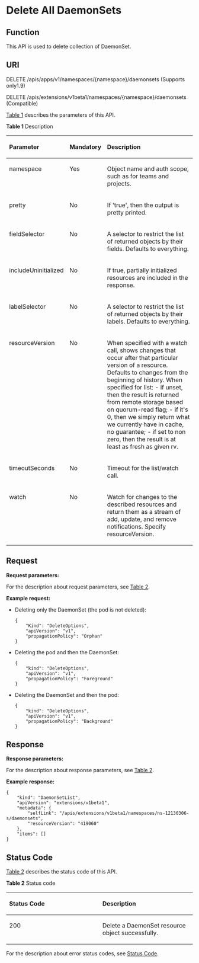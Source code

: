 # Delete All DaemonSets<a name="cce_02_0135"></a>

## Function<a name="section18947286"></a>

This API is used to delete collection of DaemonSet.

## URI<a name="section36307850"></a>

DELETE /apis/apps/v1/namespaces/\{namespace\}/daemonsets \(Supports only1.9\)

DELETE /apis/extensions/v1beta1/namespaces/\{namespace\}/daemonsets \(Compatible\)

[Table 1](#d0e32232)  describes the parameters of this API.

**Table  1**  Description

<a name="d0e32232"></a>
<table><thead align="left"><tr id="row47582154"><th class="cellrowborder" valign="top" width="21.21%" id="mcps1.2.4.1.1"><p id="p65652297517"><a name="p65652297517"></a><a name="p65652297517"></a>Parameter</p>
</th>
<th class="cellrowborder" valign="top" width="19.189999999999998%" id="mcps1.2.4.1.2"><p id="p165661629135114"><a name="p165661629135114"></a><a name="p165661629135114"></a>Mandatory</p>
</th>
<th class="cellrowborder" valign="top" width="59.599999999999994%" id="mcps1.2.4.1.3"><p id="p14567629115114"><a name="p14567629115114"></a><a name="p14567629115114"></a>Description</p>
</th>
</tr>
</thead>
<tbody><tr id="row50350818"><td class="cellrowborder" valign="top" width="21.21%" headers="mcps1.2.4.1.1 "><p id="p51884423"><a name="p51884423"></a><a name="p51884423"></a>namespace</p>
</td>
<td class="cellrowborder" valign="top" width="19.189999999999998%" headers="mcps1.2.4.1.2 "><p id="p41888712"><a name="p41888712"></a><a name="p41888712"></a>Yes</p>
</td>
<td class="cellrowborder" valign="top" width="59.599999999999994%" headers="mcps1.2.4.1.3 "><p id="p37542543"><a name="p37542543"></a><a name="p37542543"></a>Object name and auth scope, such as for teams and projects.</p>
</td>
</tr>
<tr id="row2338567"><td class="cellrowborder" valign="top" width="21.21%" headers="mcps1.2.4.1.1 "><p id="p55206223"><a name="p55206223"></a><a name="p55206223"></a>pretty</p>
</td>
<td class="cellrowborder" valign="top" width="19.189999999999998%" headers="mcps1.2.4.1.2 "><p id="p42519055"><a name="p42519055"></a><a name="p42519055"></a>No</p>
</td>
<td class="cellrowborder" valign="top" width="59.599999999999994%" headers="mcps1.2.4.1.3 "><p id="p21491440"><a name="p21491440"></a><a name="p21491440"></a>If 'true', then the output is pretty printed.</p>
</td>
</tr>
<tr id="row59205236"><td class="cellrowborder" valign="top" width="21.21%" headers="mcps1.2.4.1.1 "><p id="p30894825"><a name="p30894825"></a><a name="p30894825"></a>fieldSelector</p>
</td>
<td class="cellrowborder" valign="top" width="19.189999999999998%" headers="mcps1.2.4.1.2 "><p id="p19452882"><a name="p19452882"></a><a name="p19452882"></a>No</p>
</td>
<td class="cellrowborder" valign="top" width="59.599999999999994%" headers="mcps1.2.4.1.3 "><p id="p32179608"><a name="p32179608"></a><a name="p32179608"></a>A selector to restrict the list of returned objects by their fields. Defaults to everything.</p>
</td>
</tr>
<tr id="row21181017"><td class="cellrowborder" valign="top" width="21.21%" headers="mcps1.2.4.1.1 "><p id="p37940788"><a name="p37940788"></a><a name="p37940788"></a>includeUninitialized</p>
</td>
<td class="cellrowborder" valign="top" width="19.189999999999998%" headers="mcps1.2.4.1.2 "><p id="p53304992"><a name="p53304992"></a><a name="p53304992"></a>No</p>
</td>
<td class="cellrowborder" valign="top" width="59.599999999999994%" headers="mcps1.2.4.1.3 "><p id="p3307243"><a name="p3307243"></a><a name="p3307243"></a>If true, partially initialized resources are included in the response.</p>
</td>
</tr>
<tr id="row29765193"><td class="cellrowborder" valign="top" width="21.21%" headers="mcps1.2.4.1.1 "><p id="p62170455"><a name="p62170455"></a><a name="p62170455"></a>labelSelector</p>
</td>
<td class="cellrowborder" valign="top" width="19.189999999999998%" headers="mcps1.2.4.1.2 "><p id="p2642069"><a name="p2642069"></a><a name="p2642069"></a>No</p>
</td>
<td class="cellrowborder" valign="top" width="59.599999999999994%" headers="mcps1.2.4.1.3 "><p id="p12681003"><a name="p12681003"></a><a name="p12681003"></a>A selector to restrict the list of returned objects by their labels. Defaults to everything.</p>
</td>
</tr>
<tr id="row47020167"><td class="cellrowborder" valign="top" width="21.21%" headers="mcps1.2.4.1.1 "><p id="p50537173"><a name="p50537173"></a><a name="p50537173"></a>resourceVersion</p>
</td>
<td class="cellrowborder" valign="top" width="19.189999999999998%" headers="mcps1.2.4.1.2 "><p id="p66979216"><a name="p66979216"></a><a name="p66979216"></a>No</p>
</td>
<td class="cellrowborder" valign="top" width="59.599999999999994%" headers="mcps1.2.4.1.3 "><p id="p56607391"><a name="p56607391"></a><a name="p56607391"></a>When specified with a watch call, shows changes that occur after that particular version of a resource. Defaults to changes from the beginning of history. When specified for list: - if unset, then the result is returned from remote storage based on quorum-read flag; - if it's 0, then we simply return what we currently have in cache, no guarantee; - if set to non zero, then the result is at least as fresh as given rv.</p>
</td>
</tr>
<tr id="row39704474"><td class="cellrowborder" valign="top" width="21.21%" headers="mcps1.2.4.1.1 "><p id="p61945795"><a name="p61945795"></a><a name="p61945795"></a>timeoutSeconds</p>
</td>
<td class="cellrowborder" valign="top" width="19.189999999999998%" headers="mcps1.2.4.1.2 "><p id="p51553460"><a name="p51553460"></a><a name="p51553460"></a>No</p>
</td>
<td class="cellrowborder" valign="top" width="59.599999999999994%" headers="mcps1.2.4.1.3 "><p id="p15080726"><a name="p15080726"></a><a name="p15080726"></a>Timeout for the list/watch call.</p>
</td>
</tr>
<tr id="row1508808"><td class="cellrowborder" valign="top" width="21.21%" headers="mcps1.2.4.1.1 "><p id="p55104662"><a name="p55104662"></a><a name="p55104662"></a>watch</p>
</td>
<td class="cellrowborder" valign="top" width="19.189999999999998%" headers="mcps1.2.4.1.2 "><p id="p34292648"><a name="p34292648"></a><a name="p34292648"></a>No</p>
</td>
<td class="cellrowborder" valign="top" width="59.599999999999994%" headers="mcps1.2.4.1.3 "><p id="p26241127"><a name="p26241127"></a><a name="p26241127"></a>Watch for changes to the described resources and return them as a stream of add, update, and remove notifications. Specify resourceVersion.</p>
</td>
</tr>
</tbody>
</table>

## Request<a name="section58335197"></a>

**Request parameters:**

For the description about request parameters, see  [Table 2](deleting-a-daemonset.md#table191461259175715).

**Example request:**

-   Deleting only the DaemonSet \(the pod is not deleted\):

    ```
    {
        "Kind": "DeleteOptions",
        "apiVersion": "v1",
        "propagationPolicy": "Orphan"
    }
    ```

-   Deleting the pod and then the DaemonSet:

    ```
    {
        "kind": "DeleteOptions",
        "apiVersion": "v1",
        "propagationPolicy": "Foreground"
    }
    ```

-   Deleting the DaemonSet and then the pod:

    ```
    {
        "kind": "DeleteOptions",
        "apiVersion": "v1",
        "propagationPolicy": "Background"
    }
    ```


## Response<a name="section55254728"></a>

**Response parameters:**

For the description about response parameters, see  [Table 2](creating-a-daemonset.md#d0e31376).

**Example response:**

```
{
    "kind": "DaemonSetList",
    "apiVersion": "extensions/v1beta1",
    "metadata": {
        "selfLink": "/apis/extensions/v1beta1/namespaces/ns-12130306-s/daemonsets",
        "resourceVersion": "419060"
    },
    "items": []
}
```

## Status Code<a name="section27530508"></a>

[Table 2](#d0e32361)  describes the status code of this API.

**Table  2**  Status code

<a name="d0e32361"></a>
<table><thead align="left"><tr id="row37455893"><th class="cellrowborder" valign="top" width="50%" id="mcps1.2.3.1.1"><p id="p14028463"><a name="p14028463"></a><a name="p14028463"></a>Status Code</p>
</th>
<th class="cellrowborder" valign="top" width="50%" id="mcps1.2.3.1.2"><p id="p62563701"><a name="p62563701"></a><a name="p62563701"></a>Description</p>
</th>
</tr>
</thead>
<tbody><tr id="row34495057"><td class="cellrowborder" valign="top" width="50%" headers="mcps1.2.3.1.1 "><p id="p42636200"><a name="p42636200"></a><a name="p42636200"></a>200</p>
</td>
<td class="cellrowborder" valign="top" width="50%" headers="mcps1.2.3.1.2 "><p id="p30980196"><a name="p30980196"></a><a name="p30980196"></a>Delete a DaemonSet resource object successfully.</p>
</td>
</tr>
</tbody>
</table>

For the description about error status codes, see  [Status Code](status-code.md).

